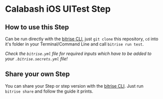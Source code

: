 # Calabash iOS UITest Step

## How to use this Step

Can be run directly with the [bitrise CLI](https://github.com/bitrise-io/bitrise),
just `git clone` this repository, `cd` into it's folder in your Terminal/Command Line
and call `bitrise run test`.

*Check the `bitrise.yml` file for required inputs which have to be
added to your `.bitrise.secrets.yml` file!*


## Share your own Step

You can share your Step or step version with the [bitrise CLI](https://github.com/bitrise-io/bitrise). Just run `bitrise share` and follow the guide it prints.
